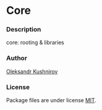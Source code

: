 # Core

### Description
core: rooting & libraries

### Author
[Oleksandr Kushnirov](mailto:aleksandr.kushnirov@gmail.com)

### License
Package files are under license [MIT](https://github.com/okushnirov/core/blob/master/LICENSE).